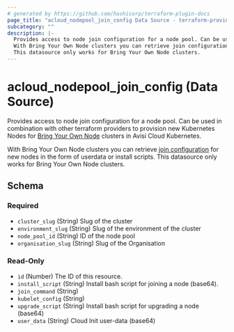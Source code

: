```yaml
---
# generated by https://github.com/hashicorp/terraform-plugin-docs
page_title: "acloud_nodepool_join_config Data Source - terraform-provider-acloud"
subcategory: ""
description: |-
  Provides access to node join configuration for a node pool. Can be used in combination with other terraform providers to provision new Kubernetes Nodes for Bring Your Own Node https://docs.avisi.cloud/product/kubernetes/bring-your-own-node/ clusters in Avisi Cloud Kubernetes.
  With Bring Your Own Node clusters you can retrieve join configuration https://docs.avisi.cloud/docs/how-to/kubernetes-bring-your-own-node/join-nodes-to-cluster/ for new nodes in the form of userdata or install scripts.
  This datasource only works for Bring Your Own Node clusters.
---
```


# acloud_nodepool_join_config (Data Source)

Provides access to node join configuration for a node pool. Can be used in combination with other terraform providers to provision new Kubernetes Nodes for [Bring Your Own Node](https://docs.avisi.cloud/product/kubernetes/bring-your-own-node/) clusters in Avisi Cloud Kubernetes.

With Bring Your Own Node clusters you can retrieve [join configuration](https://docs.avisi.cloud/docs/how-to/kubernetes-bring-your-own-node/join-nodes-to-cluster/) for new nodes in the form of userdata or install scripts.
This datasource only works for Bring Your Own Node clusters.



<!-- schema generated by tfplugindocs -->
## Schema

### Required

- `cluster_slug` (String) Slug of the cluster
- `environment_slug` (String) Slug of the environment of the cluster
- `node_pool_id` (String) ID of the node pool
- `organisation_slug` (String) Slug of the Organisation

### Read-Only

- `id` (Number) The ID of this resource.
- `install_script` (String) Install bash script for joining a node (base64).
- `join_command` (String)
- `kubelet_config` (String)
- `upgrade_script` (String) Install bash script for upgrading a node (base64)
- `user_data` (String) Cloud Init user-data (base64)
